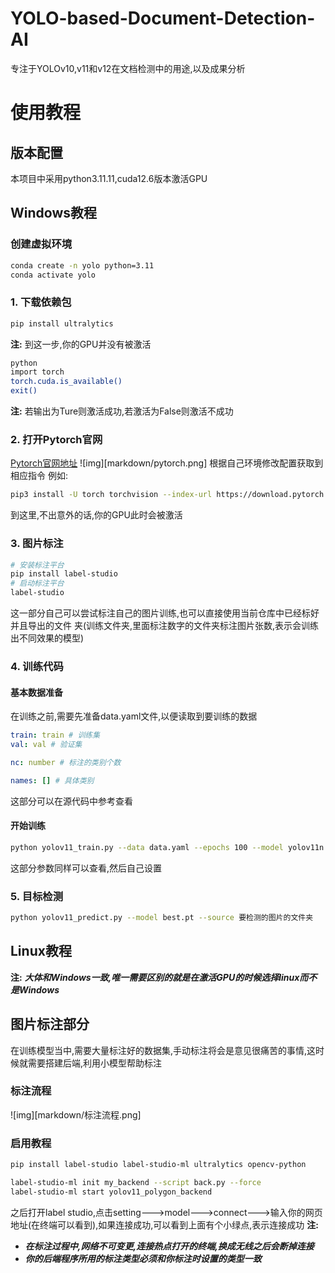 # YOLO-based-Document-Detection-AI
专注于YOLOv10,v11和v12在文档检测中的用途,以及成果分析
# 使用教程
## 版本配置
本项目中采用python3.11.11,cuda12.6版本激活GPU
## Windows教程
### 创建虚拟环境
```bash
conda create -n yolo python=3.11
conda activate yolo
```
### 1. 下载依赖包
```bash
pip install ultralytics
```
**注:** 到这一步,你的GPU并没有被激活
```bash
python
import torch
torch.cuda.is_available()
exit()
```
**注:** 若输出为Ture则激活成功,若激活为False则激活不成功
### 2. 打开Pytorch官网
[Pytorch官网地址](https://pytorch.org/)
![img][markdown/pytorch.png]
根据自己环境修改配置获取到相应指令
例如:
```bash
pip3 install -U torch torchvision --index-url https://download.pytorch.org/whl/cu126
```
到这里,不出意外的话,你的GPU此时会被激活
### 3. 图片标注
```bash
# 安装标注平台
pip install label-studio
# 启动标注平台
label-studio
```
这一部分自己可以尝试标注自己的图片训练,也可以直接使用当前仓库中已经标好并且导出的文件
夹(训练文件夹,里面标注数字的文件夹标注图片张数,表示会训练出不同效果的模型)
### 4. 训练代码
#### 基本数据准备
在训练之前,需要先准备data.yaml文件,以便读取到要训练的数据
```yaml
train: train # 训练集
val: val # 验证集

nc: number # 标注的类别个数

names: [] # 具体类别
```
这部分可以在源代码中参考查看
#### 开始训练
```bash
python yolov11_train.py --data data.yaml --epochs 100 --model yolov11n.pt
```
这部分参数同样可以查看,然后自己设置
### 5. 目标检测
```bash
python yolov11_predict.py --model best.pt --source 要检测的图片的文件夹
```
## Linux教程

**注:** ***大体和Windows一致,唯一需要区别的就是在激活GPU的时候选择linux而不是Windows***

## 图片标注部分
在训练模型当中,需要大量标注好的数据集,手动标注将会是意见很痛苦的事情,这时候就需要搭建后端,利用小模型帮助标注
### 标注流程 
![img][markdown/标注流程.png]
### 启用教程
```bash
pip install label-studio label-studio-ml ultralytics opencv-python
```
```bash
label-studio-ml init my_backend --script back.py --force
label-studio-ml start yolov11_polygon_backend
```
之后打开label studio,点击setting--->model--->connect--->输入你的网页地址(在终端可以看到),如果连接成功,可以看到上面有个小绿点,表示连接成功
**注:**
- ***在标注过程中,网络不可变更,连接热点打开的终端,换成无线之后会断掉连接***
- ***你的后端程序所用的标注类型必须和你标注时设置的类型一致***